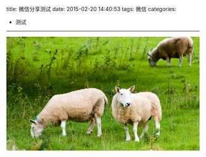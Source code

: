 title: 微信分享测试
date: 2015-02-20 14:40:53
tags: 微信
categories:
- 测试
---

<script> 
var imgUrl = '/img/sheep.PNG'; 
var lineLink = 'http://topic.xcar.com.cn/201403/ad_q3/index.php'; 
var descContent = "http://topic.xcar.com.cn/201403/ad_q3/index.php"; 
var shareTitle = '【奥迪Q3开启尊享礼遇季】报名试驾，赢取精美礼品'; 
var appid = 'wxc9937e3a66af6dc8'; 
 
function shareFriend() { 
WeixinJSBridge.invoke('sendAppMessage',{ 
"appid": appid, 
"img_url": imgUrl, 
"img_width": "640", 
"img_height": "640", 
"link": lineLink, 
"desc": descContent, 
"title": shareTitle 
}, function(res) { 
_report('send_msg', res.err_msg); 
}) 
} 
function shareTimeline() { 
WeixinJSBridge.invoke('shareTimeline',{ 
"img_url": imgUrl, 
"img_width": "640", 
"img_height": "640", 
"link": lineLink, 
"desc": descContent, 
"title": shareTitle 
}, function(res) { 
_report('timeline', res.err_msg); 
}); 
} 
function shareWeibo() { 
WeixinJSBridge.invoke('shareWeibo',{ 
"content": descContent, 
"url": lineLink, 
}, function(res) { 
_report('weibo', res.err_msg); 
}); 
} 
// 当微信内置浏览器完成内部初始化后会触发WeixinJSBridgeReady事件。 
document.addEventListener('WeixinJSBridgeReady', function onBridgeReady() { 
 
// 发送给好友 
WeixinJSBridge.on('menu:share:appmessage', function(argv){ 
shareFriend(); 
}); 
 
// 分享到朋友圈 
WeixinJSBridge.on('menu:share:timeline', function(argv){ 
shareTimeline(); 
}); 
 
// 分享到微博 
WeixinJSBridge.on('menu:share:weibo', function(argv){ 
shareWeibo(); 
}); 
}, false); 
</script>

![](/img/sheep.jpg)